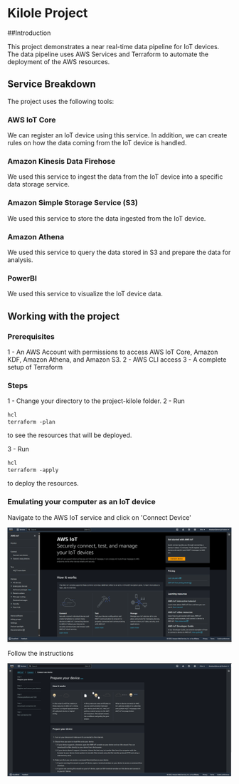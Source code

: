 # Kilole Project

##Introduction

This project demonstrates a near real-time data pipeline for IoT devices. The data pipeline uses AWS Services and Terraform to automate the deployment of the AWS resources.


## Service Breakdown

The project uses the following tools:

### AWS IoT Core

We can register an IoT device using this service. In addition, we can create rules on how the data coming from the IoT device is handled. 

### Amazon Kinesis Data Firehose

We used this service to ingest the data from the IoT device into a specific data storage service.

### Amazon Simple Storage Service (S3)

We used this service to store the data ingested from the IoT device.

### Amazon Athena

We used this service to query the data stored in S3 and prepare the data for analysis.

### PowerBI

We used this service to visualize the IoT device data.

## Working with the project

### Prerequisites 

1 - An AWS Account with permissions to access AWS IoT Core, Amazon KDF, Amazon Athena, and Amazon S3. 
2 - AWS CLI access
3 - A complete setup of Terraform

### Steps

1 - Change your directory to the project-kilole folder.
2 - Run 
```
hcl
terraform -plan
```
to see the resources that will be deployed.

3 - Run 
```
hcl
terraform -apply
```
to deploy the resources.

### Emulating your computer as an IoT device

Navigate to the AWS IoT service and click on 'Connect Device'

![AWS IoT Homepage](step1.png)

Follow the instructions

![Device registration instructions](step2.png)
